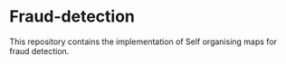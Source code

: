 # Fraud-detection
This repository contains the implementation of Self organising maps for fraud detection.
